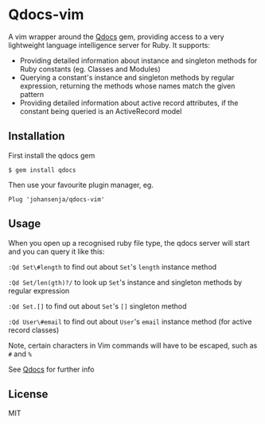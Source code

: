 # Qdocs-vim

A vim wrapper around the [Qdocs](https://github.com/johansenja/qdocs) gem, providing access to a very lightweight language intelligence server for Ruby. It supports:

- Providing detailed information about instance and singleton methods for Ruby constants (eg. Classes and Modules)
- Querying a constant's instance and singleton methods by regular expression, returning the methods whose names match the given pattern
- Providing detailed information about active record attributes, if the constant being queried is an ActiveRecord model

## Installation

First install the qdocs gem

`$ gem install qdocs`

Then use your favourite plugin manager, eg.

```vim
Plug 'johansenja/qdocs-vim'
```

## Usage

When you open up a recognised ruby file type, the qdocs server will start and you can query it like this:

`:Qd Set\#length` to find out about `Set`'s `length` instance method

`:Qd Set/len(gth)?/` to look up `Set`'s instance and singleton methods by regular expression

`:Qd Set.[]` to find out about `Set`'s `[]` singleton method

`:Qd User\#email` to find out about `User`'s `email` instance method (for active record classes)

Note, certain characters in Vim commands will have to be escaped, such as `#` and `%`

See [Qdocs](https://github.com/johansenja/qdocs) for further info

## License

MIT
